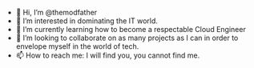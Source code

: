 - 👋 Hi, I’m @themodfather
- 👀 I’m interested in dominating the IT world.
- 🌱 I’m currently learning how to become a respectable Cloud Engineer
- 💞️ I’m looking to collaborate on as many projects as I can in order to envelope myself in the world of tech.
- 📫 How to reach me: I will find you, you cannot find me.

<!---
themodfather/themodfather is a ✨ special ✨ repository because its `README.md` (this file) appears on your GitHub profile.
You can click the Preview link to take a look at your changes.
--->
